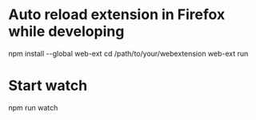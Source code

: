 # Auto reload extension in Firefox while developing

npm install --global web-ext
cd /path/to/your/webextension
web-ext run

# Start watch

npm run watch